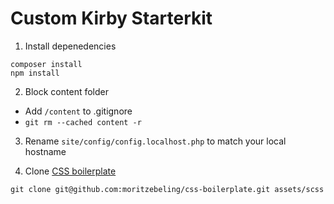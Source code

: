 # Custom Kirby Starterkit

1. Install depenedencies

```
composer install
npm install
```

2. Block content folder

- Add `/content` to .gitignore
- `git rm --cached content -r`

3. Rename `site/config/config.localhost.php` to match your local hostname

4. Clone [CSS boilerplate](https://github.com/moritzebeling/css-boilerplate)

```
git clone git@github.com:moritzebeling/css-boilerplate.git assets/scss
```